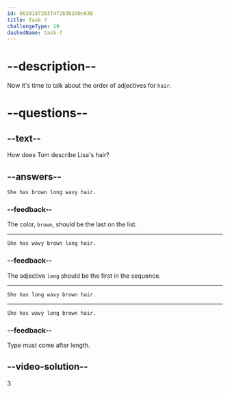 ```yaml
---
id: 6620187263f472b3b2d0c638
title: Task 7
challengeType: 19
dashedName: task-7
---
```


# --description--

Now it's time to talk about the order of adjectives for `hair`.

# --questions--

## --text--

How does Tom describe Lisa's hair?

## --answers--

`She has brown long wavy hair.`

### --feedback--

The color, `brown`, should be the last on the list.

---

`She has wavy brown long hair.`

### --feedback--

The adjective `long` should be the first in the sequence.

---

`She has long wavy brown hair.`

---

`She has wavy long brown hair.`

### --feedback--

Type must come after length.

## --video-solution--

3
